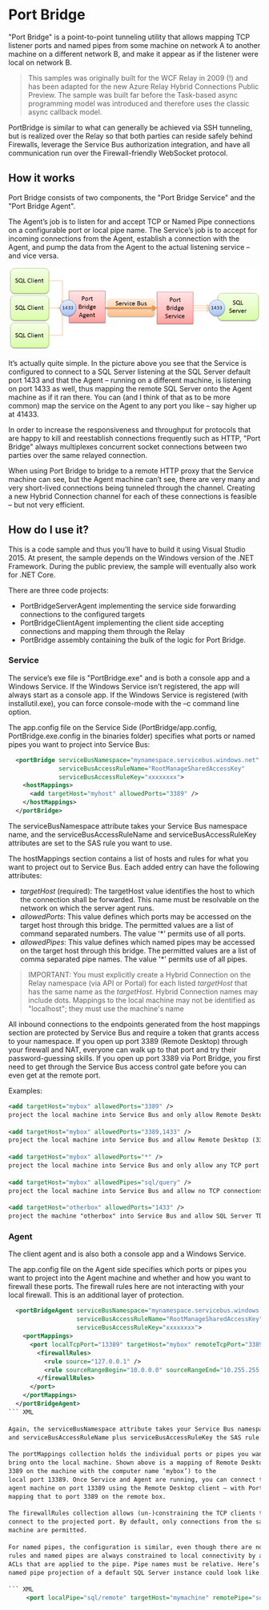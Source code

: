 # Port Bridge

"Port Bridge" is a point-to-point tunneling utility that allows mapping 
TCP listener ports and named pipes from some machine on network A 
to another machine on a different network B, and make it appear as if the 
listener were local on network B. 

> This samples was originally built for the WCF Relay in 2009 (!) and
> has been adapted for the new Azure Relay Hybrid Connections Public Preview.
> The sample was built far before the Task-based async programming model was 
> introduced and therefore uses the classic async callback model.  

PortBridge is similar to what can generally be achieved via SSH tunneling, but
is realized over the Relay so that both parties can reside safely behind Firewalls,
leverage the Service Bus authorization integration, and have all communication run
over the Firewall-friendly WebSocket protocol. 

## How it works      

Port Bridge consists of two components, the "Port Bridge Service" and the 
"Port Bridge Agent". 

The Agent’s job is to listen for and accept TCP or Named Pipe connections on a
configurable port or local pipe name. The Service’s job is to accept for
incoming connections from the Agent, establish a connection with the Agent,
and pump the data from the Agent to the actual listening service – and vice
versa. 

![figure1](doc/figure_1.png)

It’s actually quite simple. In the picture above you see that the Service
is configured to connect to a SQL Server listening at the SQL Server default
port 1433 and that the Agent – running on a different machine, is listening on
port 1433 as well, thus mapping the remote SQL Server onto the Agent machine as
if it ran there. You can (and I think of that as to be more common) map the
service on the Agent to any port you like – say higher up at 41433.

In order to increase the responsiveness and throughput for protocols that are
happy to kill and reestablish connections frequently such as HTTP, "Port Bridge"
always multiplexes concurrent socket connections between two parties over the
same relayed connection.  

When using Port Bridge to bridge to a remote HTTP proxy that the Service machine
can see, but the Agent machine can’t see, there are very many and very
short-lived connections being tunneled through the channel. Creating a new
Hybrid Connection channel for each of these connections is feasible – but not very
efficient. 

## How do I use it?

This is a code sample and thus you’ll have to build it using Visual Studio 2015.
At present, the sample depends on the Windows version of the .NET Framework. During 
the public preview, the sample will eventually also work for .NET Core. 

There are three code projects: 
* PortBridgeServerAgent implementing the service side forwarding connections to the configured targets
* PortBridgeClientAgent implementing the client side accepting connections and mapping them through the Relay
* PortBridge assembly containing the bulk of the logic for Port Bridge. 

### Service

The service’s exe file is "PortBridge.exe" and is both a console app and a
Windows Service. If the Windows Service isn’t registered, the app will always
start as a console app. If the Windows Service is registered (with installutil.exe), 
you can force console-mode with the –c command line option.

The app.config file on the Service Side (PortBridge/app.config,
PortBridge.exe.config in the binaries folder) specifies what ports or named
pipes you want to project into Service Bus:

``` XML
  <portBridge serviceBusNamespace="mynamespace.servicebus.windows.net" 
              serviceBusAccessRuleName="RootManageSharedAccessKey" 
			  serviceBusAccessRuleKey="xxxxxxxx">
    <hostMappings>
      <add targetHost="myhost" allowedPorts="3389" />
    </hostMappings>
  </portBridge>
```

The serviceBusNamespace attribute takes your Service Bus namespace name, and the
serviceBusAccessRuleName and serviceBusAccessRuleKey attributes are set to the 
SAS rule you want to use. 

The hostMappings section contains a list of hosts and rules for what you want to
project out to Service Bus. Each added entry can have the following attributes:

* _targetHost_ (required): The targetHost value identifies the host to which the 
  connection shall be forwarded. This name must be resolvable on the network on
  which the server agent runs. 
* _allowedPorts_: This value defines which ports may be accessed on
 the target host through this bridge. The permitted values are a list of command
 separated numbers. The value '*' permits use of all ports.
* _allowedPipes_: This value defines which named pipes may be accessed on the target
 host through this bridge. The permitted values are a list of comma separated pipe 
 names. The value '*' permits use of all pipes.  

> IMPORTANT: You must explicitly create a Hybrid Connection on the Relay namespace 
> (via API or Portal) for each listed _targetHost_ that has the same name as the 
> _targetHost_. Hybrid Connection names may include dots. Mappings to the local 
> machine may not be identified as "localhost"; they must use the machine's name    

All inbound connections to the endpoints generated from the host mappings
section are protected by Service Bus and require a token that grants access to
your namespace. If you open up port 3389 (Remote Desktop) through your firewall and
NAT, everyone can walk up to that port and try their password-guessing skills.
If you open up port 3389 via Port Bridge, you first need to get through the
Service Bus access control gate before you can even get at the remote port.

Examples:

``` XML
<add targetHost="mybox" allowedPorts="3389" /> 
project the local machine into Service Bus and only allow Remote Desktop (3389)

<add targetHost="mybox" allowedPorts="3389,1433" /> 
project the local machine into Service Bus and allow Remote Desktop (3389) and SQL Server TDS (1433)

<add targetHost="mybox" allowedPorts="*" /> 
project the local machine into Service Bus and only allow any TCP port connection

<add targetHost="mybox" allowedPipes="sql/query" /> 
project the local machine into Service Bus and allow no TCP connections but all named pipe connections to \.\pipes\sql\query

<add targetHost="otherbox" allowedPorts="1433" /> 
project the machine "otherbox" into Service Bus and allow SQL Server TDS connections via TCP
```

### Agent

The client agent and is also both a console app and a Windows Service.

The app.config file on the Agent side specifies which ports or
pipes you want to project into the Agent machine and whether and how you want to
firewall these ports. The firewall rules here are not interacting with your
local firewall. This is an additional layer of protection.

``` XML
  <portBridgeAgent serviceBusNamespace="mynamespace.servicebus.windows.net" 
                   serviceBusAccessRuleName="RootManageSharedAccessKey" 
                   serviceBusAccessRuleKey="xxxxxxxx">
    <portMappings>
      <port localTcpPort="13389" targetHost="mybox" remoteTcpPort="3389">
        <firewallRules>
          <rule source="127.0.0.1" />
          <rule sourceRangeBegin="10.0.0.0" sourceRangeEnd="10.255.255.255" />
        </firewallRules>
      </port>
    </portMappings>
  </portBridgeAgent>
``` XML

Again, the serviceBusNamespace attribute takes your Service Bus namespace name,
and serviceBusAccessRuleName plus serviceBusAccessRuleKey the SAS rule information.

The portMappings collection holds the individual ports or pipes you want to
bring onto the local machine. Shown above is a mapping of Remote Desktop (port
3389 on the machine with the computer name ‘mybox’) to the
local port 13389. Once Service and Agent are running, you can connect to the
agent machine on port 13389 using the Remote Desktop client – with PortBridge
mapping that to port 3389 on the remote box.

The firewallRules collection allows (un-)constraining the TCP clients that may
connect to the projected port. By default, only connections from the same
machine are permitted.

For named pipes, the configuration is similar, even though there are no firewall
rules and named pipes are always constrained to local connectivity by a set of
ACLs that are applied to the pipe. Pipe names must be relative. Here’s how a
named pipe projection of a default SQL Server instance could look like:

``` XML
     <port localPipe="sql/remote" targetHost="mymachine" remotePipe="sql/query"/>
```

